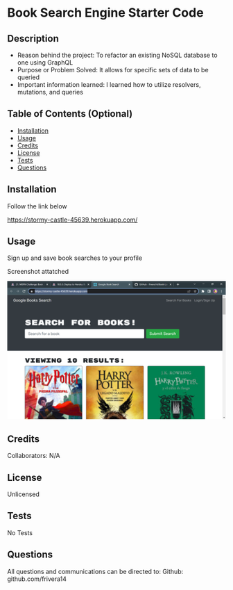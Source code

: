 # Book Search Engine Starter Code
## Description
  
- Reason behind the project: To refactor an existing NoSQL database to one using GraphQL
- Purpose or Problem Solved: It allows for specific sets of data to be queried
- Important information learned: I learned how to utilize resolvers, mutations, and queries
  
## Table of Contents (Optional)
  
- [Installation](#installation)
- [Usage](#usage)
- [Credits](#credits)
- [License](#license)
- [Tests](#tests)
- [Questions](#questions)
  
## Installation

Follow the link below

https://stormy-castle-45639.herokuapp.com/

## Usage
  
Sign up and save book searches to your profile

Screenshot attatched
  
![alt text](Capture.PNG)
  
## Credits
  
Collaborators: N/A 
  
## License
  
Unlicensed

## Tests
  
No Tests

## Questions
  
All questions and communications can be directed to:
Github: github.com/frivera14 
